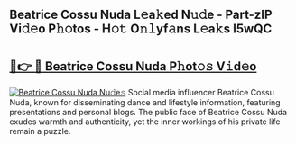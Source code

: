 ## Beatrice Cossu Nuda L𝚎a𝚔ed N𝚞𝚍e - Part-zIP Vi𝚍𝚎o P𝚑𝚘tos - H𝚘𝚝 O𝚗𝚕yf𝚊ns L𝚎a𝚔s I5wQC

# <h2><a href="http://kf0bvu.oniu.top/?m=Beatrice+Cossu+Nuda">🔗👉 🔴 Beatrice Cossu Nuda P𝚑ot𝚘𝚜 V𝚒d𝚎o</a></h2>

[![Beatrice Cossu Nuda Nu𝚍e𝚜](https://i.imgur.com/0qMVB7G.gif)](http://kf0bvu.oniu.top/?m=Beatrice+Cossu+Nuda)
Social media influencer Beatrice Cossu Nuda, known for disseminating dance and lifestyle information, featuring presentations and personal blogs. The public face of Beatrice Cossu Nuda exudes warmth and authenticity, yet the inner workings of his private life remain a puzzle.  
